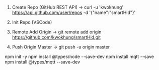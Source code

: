 1. Create Repo (GitHub REST API)
-> curl -u 'kwokhung' https://api.github.com/user/repos -d '{"name":"smartHid"}'

2. Init Repo (VSCode)

3. Remote Add Origin
-> git remote add origin https://github.com/kwokhung/smartHid.git

4. Push Origin Master
-> git push -u origin master

npm init -y
npm install @types/node --save-dev
npm install mqtt --save
npm install @types/mqtt --save-dev